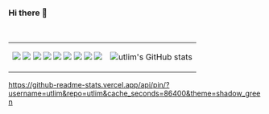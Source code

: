 ### Hi there 👋
<br/>
<table>
  <tr>
    <td>
      <img src="https://img.shields.io/badge/SAS-blue?style=for-the-badge&logo=">
      <img src="https://img.shields.io/badge/Django-092E20.svg?style=for-the-badge&logo=Django&logoColor=white"/>
      <img src="https://img.shields.io/badge/Python-3776AB.svg?style=for-the-badge&logo=Python&logoColor=white"/>
      <img src="https://img.shields.io/badge/PostgreSQL-4169E1.svg?style=for-the-badge&logo=PostgreSQL&logoColor=white"/>
      <img src="https://img.shields.io/badge/Docker-2496ED.svg?style=for-the-badge&logo=Docker&logoColor=white"/>
      <img src="https://img.shields.io/badge/MLflow-0194E2.svg?style=for-the-badge&logo=MLflow&logoColor=white"/>
      <img src="https://img.shields.io/badge/Grafana-F46800.svg?style=for-the-badge&logo=Grafana&logoColor=white"/>
      <img src="https://img.shields.io/badge/NGINX-009639.svg?style=for-the-badge&logo=NGINX&logoColor=white"/>
      <img src="https://img.shields.io/badge/Google%20Analytics-E37400.svg?style=for-the-badge&logo=Google-Analytics&logoColor=white"/>
    </td>
    <td>
      
![utlim's GitHub stats](https://github-readme-stats.vercel.app/api?username=utlim&theme=dark&show_icons=true)
    </td>
  </tr>
</table>


https://github-readme-stats.vercel.app/api/pin/?username=utlim&repo=utlim&cache_seconds=86400&theme=shadow_green

<!--START_SECTION:badges-->
<!--END_SECTION:badges-->

<!--
**utlim/utlim** is a ✨ _special_ ✨ repository because its `README.md` (this file) appears on your GitHub profile.

Here are some ideas to get you started:

- 🔭 I’m currently working on ...
- 🌱 I’m currently learning ...
- 👯 I’m looking to collaborate on ...
- 🤔 I’m looking for help with ...
- 💬 Ask me about ...
- 📫 How to reach me: ...
- 😄 Pronouns: ...
- ⚡ Fun fact: ...
-->
